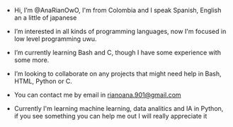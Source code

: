 -  Hi, I’m @AnaRianOwO, I'm from Colombia and I speak Spanish, English an a little of japanese
-  I’m interested in all kinds of programming languages, now I'm focused in low level programming uwu.
-  I’m currently learning Bash and C, though I have some experience with some more.
-  I’m looking to collaborate on any projects that might need help in Bash, HTML, Python or C.
-  You can contact me by email in rianoana.901@gmail.com

- Currently I'm learning machine learning, data analitics and IA in Python, if you see something you can help me out I will really appreciate it

<!---
AnaRianOwO/AnaRianOwO is a ✨ special ✨ repository because its `README.md` (this file) appears on your GitHub profile.
You can click the Preview link to take a look at your changes.
--->
